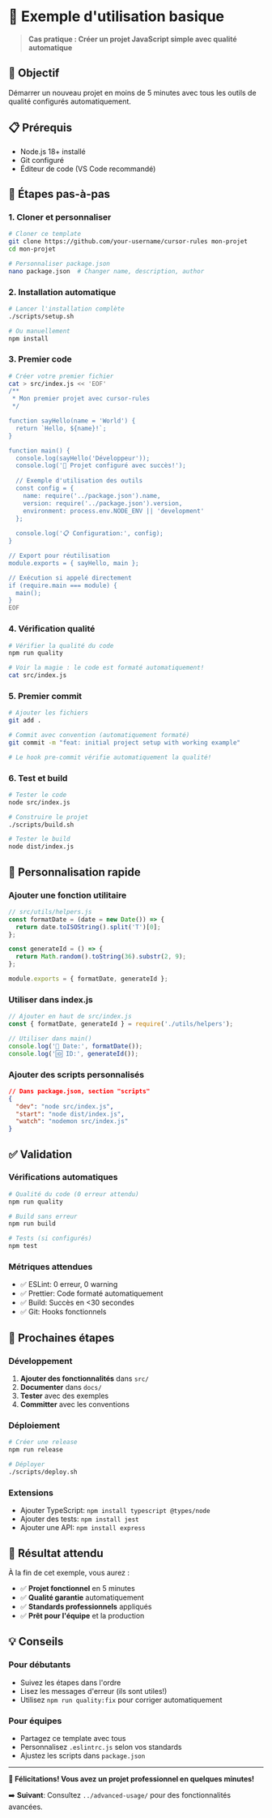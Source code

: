 # 🚀 Exemple d'utilisation basique

> **Cas pratique : Créer un projet JavaScript simple avec qualité automatique**

## 🎯 Objectif
Démarrer un nouveau projet en moins de 5 minutes avec tous les outils de qualité configurés automatiquement.

## 📋 Prérequis
- Node.js 18+ installé
- Git configuré
- Éditeur de code (VS Code recommandé)

## 🚀 Étapes pas-à-pas

### 1. Cloner et personnaliser
```bash
# Cloner ce template
git clone https://github.com/your-username/cursor-rules mon-projet
cd mon-projet

# Personnaliser package.json
nano package.json  # Changer name, description, author
```

### 2. Installation automatique
```bash
# Lancer l'installation complète
./scripts/setup.sh

# Ou manuellement
npm install
```

### 3. Premier code
```bash
# Créer votre premier fichier
cat > src/index.js << 'EOF'
/**
 * Mon premier projet avec cursor-rules
 */

function sayHello(name = 'World') {
  return `Hello, ${name}!`;
}

function main() {
  console.log(sayHello('Développeur'));
  console.log('🎉 Projet configuré avec succès!');
  
  // Exemple d'utilisation des outils
  const config = {
    name: require('../package.json').name,
    version: require('../package.json').version,
    environment: process.env.NODE_ENV || 'development'
  };
  
  console.log('📋 Configuration:', config);
}

// Export pour réutilisation
module.exports = { sayHello, main };

// Exécution si appelé directement
if (require.main === module) {
  main();
}
EOF
```

### 4. Vérification qualité
```bash
# Vérifier la qualité du code
npm run quality

# Voir la magie : le code est formaté automatiquement!
cat src/index.js
```

### 5. Premier commit
```bash
# Ajouter les fichiers
git add .

# Commit avec convention (automatiquement formaté)
git commit -m "feat: initial project setup with working example"

# Le hook pre-commit vérifie automatiquement la qualité!
```

### 6. Test et build
```bash
# Tester le code
node src/index.js

# Construire le projet
./scripts/build.sh

# Tester le build
node dist/index.js
```

## 🎨 Personnalisation rapide

### Ajouter une fonction utilitaire
```javascript
// src/utils/helpers.js
const formatDate = (date = new Date()) => {
  return date.toISOString().split('T')[0];
};

const generateId = () => {
  return Math.random().toString(36).substr(2, 9);
};

module.exports = { formatDate, generateId };
```

### Utiliser dans index.js
```javascript
// Ajouter en haut de src/index.js
const { formatDate, generateId } = require('./utils/helpers');

// Utiliser dans main()
console.log('📅 Date:', formatDate());
console.log('🆔 ID:', generateId());
```

### Ajouter des scripts personnalisés
```json
// Dans package.json, section "scripts"
{
  "dev": "node src/index.js",
  "start": "node dist/index.js",
  "watch": "nodemon src/index.js"
}
```

## ✅ Validation

### Vérifications automatiques
```bash
# Qualité du code (0 erreur attendu)
npm run quality

# Build sans erreur
npm run build

# Tests (si configurés)
npm test
```

### Métriques attendues
- ✅ ESLint: 0 erreur, 0 warning
- ✅ Prettier: Code formaté automatiquement
- ✅ Build: Succès en <30 secondes
- ✅ Git: Hooks fonctionnels

## 🚀 Prochaines étapes

### Développement
1. **Ajouter des fonctionnalités** dans `src/`
2. **Documenter** dans `docs/`
3. **Tester** avec des exemples
4. **Committer** avec les conventions

### Déploiement
```bash
# Créer une release
npm run release

# Déployer
./scripts/deploy.sh
```

### Extensions
- Ajouter TypeScript: `npm install typescript @types/node`
- Ajouter des tests: `npm install jest`
- Ajouter une API: `npm install express`

## 🎯 Résultat attendu

À la fin de cet exemple, vous aurez :
- ✅ **Projet fonctionnel** en 5 minutes
- ✅ **Qualité garantie** automatiquement  
- ✅ **Standards professionnels** appliqués
- ✅ **Prêt pour l'équipe** et la production

## 💡 Conseils

### Pour débutants
- Suivez les étapes dans l'ordre
- Lisez les messages d'erreur (ils sont utiles!)
- Utilisez `npm run quality:fix` pour corriger automatiquement

### Pour équipes
- Partagez ce template avec tous
- Personnalisez `.eslintrc.js` selon vos standards
- Ajustez les scripts dans `package.json`

---

**🎉 Félicitations! Vous avez un projet professionnel en quelques minutes!**

➡️ **Suivant**: Consultez `../advanced-usage/` pour des fonctionnalités avancées. 